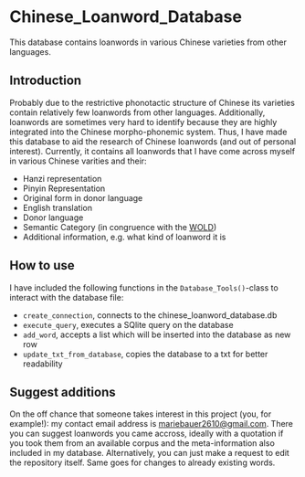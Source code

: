 # Chinese_Loanword_Database

This database contains loanwords in various Chinese varieties from other languages.

## Introduction

Probably due to the restrictive phonotactic structure of Chinese its varieties contain
relatively few loanwords from other languages. Additionally, loanwords are sometimes
very hard to identify because they are highly integrated into the Chinese morpho-phonemic
system. Thus, I have made this database to aid the research of Chinese loanwords (and out of
personal interest). Currently, it contains all loanwords that I have come across myself
in various Chinese varities and their:
  - Hanzi representation
  - Pinyin Representation
  - Original form in donor language
  - English translation
  - Donor language
  - Semantic Category (in congruence with the [WOLD](https://wold.clld.org/))
  - Additional information, e.g. what kind of loanword it is

## How to use

I have included the following functions in the `Database_Tools()`-class to
interact with the database file:
  - `create_connection`, connects to the chinese_loanword_database.db
  - `execute_query`, executes a SQlite query on the database
  - `add_word`, accepts a list which will be inserted into the database as new row
  - `update_txt_from_database`, copies the database to a txt for better readability

## Suggest additions

On the off chance that someone takes interest in this project (you, for example!):
my contact email address is mariebauer2610@gmail.com. There you can suggest loanwords
you came accross, ideally with a quotation if you took them from an available corpus
and the meta-information also included in my database. Alternatively, you can just
make a request to edit the repository itself. Same goes for changes to already existing
words.

